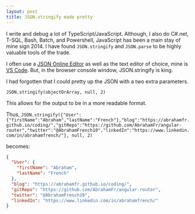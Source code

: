 ```yaml
---
layout: post
title: JSON.stringify made pretty
---
```


I write and debug a lot of TypeScript/JavaScript.  Although, I also do C#.net, T-SQL, Bash, Batch, and Powershell, JavaScript has been a main stay of mine sign 2014.  I have found `JSON.stringify` and `JSON.parse` to be highly valuable tools of the trade.

I often use a [JSON Online Editor](https://jsoneditoronline.org/) as well as the text editor of choice, mine is [VS Code](https://code.visualstudio.com/).  But, in the browser console window, JSON.stringify is king.

I had forgotten that I could pretty up the JSON with a two extra parameters.

`JSON.stringify(objectOrArray, null, 2)`

This allows for the output to be in a more readable format.

Thus, 
`JSON.stringify({"User":{"firstName":"Abraham","lastName":"French"},"blog":"https://abrahamfr.github.io/coding/","gitRepo":"https://github.com/AbrahamFr/angular-router","twitter":"@AbrahamFrench10","linkedIn":"https://www.linkedin.com/in/abrahamfrench/"}, null, 2)`

becomes: 

```JSON
{
  "User": {
    "firstName": "Abraham",
    "lastName": "French"
  },
  "blog": "https://abrahamfr.github.io/coding/",
  "gitRepo": "https://github.com/AbrahamFr/angular-router",
  "twitter": "@AbrahamFrench10",
  "linkedIn": "https://www.linkedin.com/in/abrahamfrench/"
}
```
